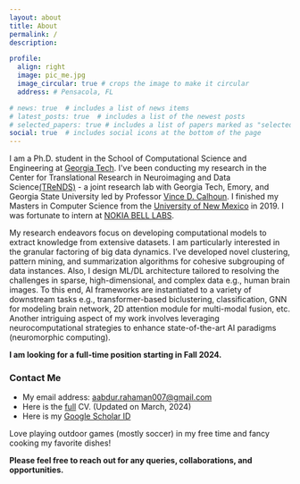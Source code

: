 ```yaml
---
layout: about
title: About
permalink: /
description:

profile:
  align: right
  image: pic_me.jpg
  image_circular: true # crops the image to make it circular
  address: # Pensacola, FL

# news: true  # includes a list of news items
# latest_posts: true  # includes a list of the newest posts
# selected_papers: true # includes a list of papers marked as "selected={true}"
social: true  # includes social icons at the bottom of the page
---
```


I am a Ph.D. student in the School of Computational Science and Engineering at [Georgia Tech](https://cse.gatech.edu/). I've been conducting my research in the Center for Translational Research in Neuroimaging and Data Science[(TReNDS)](https://trendscenter.org/) - a joint research lab with Georgia Tech, Emory, and Georgia State University led
by Professor [Vince D. Calhoun](https://scholar.google.com/citations?user=WNOoGKIAAAAJ&hl=en). I finished my Masters in Computer Science from the [University of New Mexico](https://www.unm.edu/) in 2019. I was fortunate to intern at [NOKIA BELL LABS](https://www.bell-labs.com/).    

My research endeavors focus on developing computational models to extract knowledge from extensive datasets. I am particularly interested in the granular factoring of big data dynamics. I’ve developed novel clustering, pattern mining, and summarization algorithms for cohesive subgrouping of data instances. Also, I design ML/DL architecture tailored to resolving the challenges in sparse, high-dimensional, and complex data e.g., human brain images. To this end, AI frameworks are instantiated to a variety of downstream tasks e.g., transformer-based biclustering, classification, GNN for modeling brain network, 2D attention module for multi-modal fusion, etc. Another intriguing aspect of my work involves leveraging neurocomputational strategies to enhance state-of-the-art AI paradigms (neuromorphic computing). 


**I am looking for a full-time position starting in Fall 2024.**

### Contact Me

* My email address: aabdur.rahaman007@gmail.com
* Here is the [full](Rahaman.pdf) CV. (Updated on March, 2024)
* Here is my [Google Scholar ID](https://scholar.google.com/citations?user=fiosWPwAAAAJ&hl=en)

Love playing outdoor games (mostly soccer) in my free time and fancy cooking my favorite dishes!
 
**Please feel free to reach out for any queries, collaborations, and opportunities.** 
